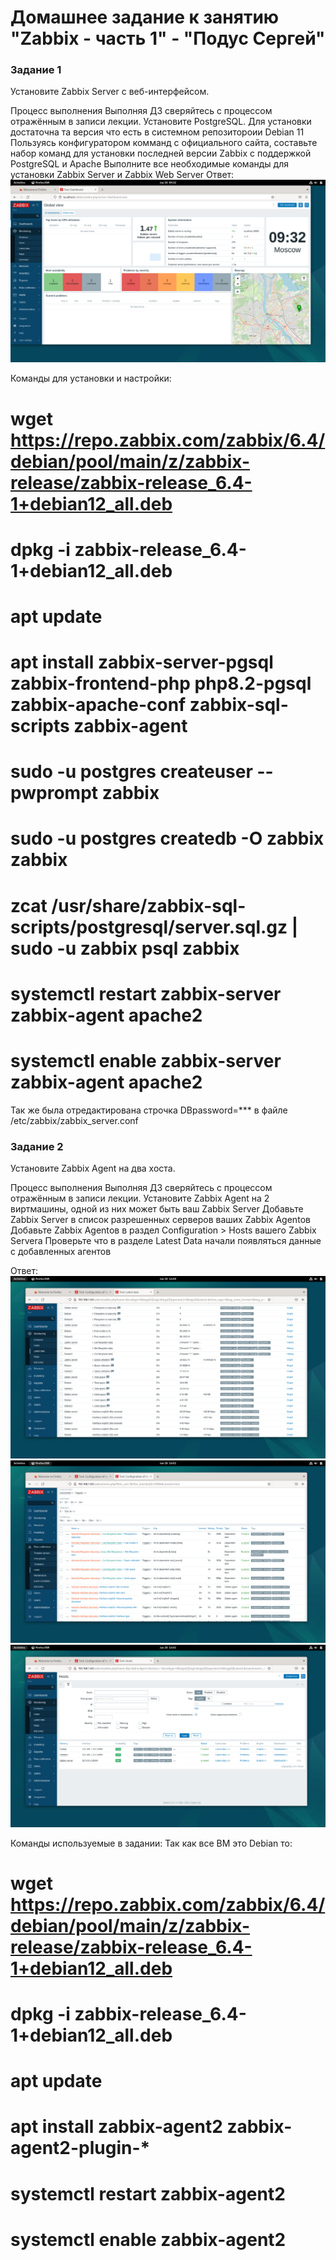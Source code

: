 # Домашнее задание к занятию "Zabbix - часть 1" - "Подус Сергей"       

### Задание 1
Установите Zabbix Server с веб-интерфейсом.

Процесс выполнения
Выполняя ДЗ сверяйтесь с процессом отражённым в записи лекции.
Установите PostgreSQL. Для установки достаточна та версия что есть в системном репозитороии Debian 11
Пользуясь конфигуратором комманд с официального сайта, составьте набор команд для установки последней версии Zabbix с поддержкой PostgreSQL и Apache
Выполните все необходимые команды для установки Zabbix Server и Zabbix Web Server
Ответ: 
![Скриншот 1](https://github.com/Wanderwille/scrinshot/blob/main/VirtualBox_Deba_20_06_2023_09_32_10.png)

Команды для установки и настройки:
# wget https://repo.zabbix.com/zabbix/6.4/debian/pool/main/z/zabbix-release/zabbix-release_6.4-1+debian12_all.deb
# dpkg -i zabbix-release_6.4-1+debian12_all.deb
# apt update
# apt install zabbix-server-pgsql zabbix-frontend-php php8.2-pgsql zabbix-apache-conf zabbix-sql-scripts zabbix-agent
# sudo -u postgres createuser --pwprompt zabbix
# sudo -u postgres createdb -O zabbix zabbix
# zcat /usr/share/zabbix-sql-scripts/postgresql/server.sql.gz | sudo -u zabbix psql zabbix
# systemctl restart zabbix-server zabbix-agent apache2
# systemctl enable zabbix-server zabbix-agent apache2
Так же была отредактирована строчка DBpassword=*** в файле /etc/zabbix/zabbix_server.conf

### Задание 2
Установите Zabbix Agent на два хоста.

Процесс выполнения
Выполняя ДЗ сверяйтесь с процессом отражённым в записи лекции.
Установите Zabbix Agent на 2 виртмашины, одной из них может быть ваш Zabbix Server
Добавьте Zabbix Server в список разрешенных серверов ваших Zabbix Agentов
Добавьте Zabbix Agentов в раздел Configuration > Hosts вашего Zabbix Servera
Проверьте что в разделе Latest Data начали появляться данные с добавленных агентов

Ответ:
![Скриншот 2](https://github.com/Wanderwille/scrinshot/blob/main/zabbix%201.png)
![Скриншот 3](https://github.com/Wanderwille/scrinshot/blob/main/zabbix2.png)
![Скриншот 4](https://github.com/Wanderwille/scrinshot/blob/main/zabbix%203.png)

Команды используемые в задании:
Так как все ВМ это Debian то:
# wget https://repo.zabbix.com/zabbix/6.4/debian/pool/main/z/zabbix-release/zabbix-release_6.4-1+debian12_all.deb
# dpkg -i zabbix-release_6.4-1+debian12_all.deb
# apt update
# apt install zabbix-agent2 zabbix-agent2-plugin-*
# systemctl restart zabbix-agent2
# systemctl enable zabbix-agent2